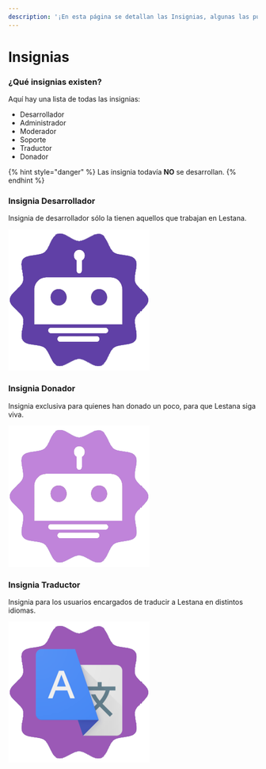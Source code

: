 ```yaml
---
description: '¡En esta página se detallan las Insignias, algunas las puedes conseguir!'
---
```


# Insignias

### ¿Qué insignias existen?

Aquí hay una lista de todas las insignias:

* Desarrollador
* Administrador
* Moderador
* Soporte
* Traductor
* Donador

{% hint style="danger" %}
Las insignia todavía **NO** se desarrollan.
{% endhint %}

### Insignia Desarrollador

Insignia de desarrollador sólo la tienen aquellos que trabajan en Lestana.

![](.gitbook/assets/badge-developers.png)

### Insignia Donador

Insignia exclusiva para quienes han donado un poco, para que Lestana siga viva.

![](.gitbook/assets/badge-donator.png)

### Insignia Traductor

Insignia para los usuarios encargados de traducir a Lestana en distintos idiomas.

![](.gitbook/assets/badged-translator.png)

